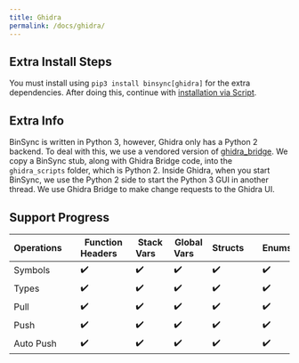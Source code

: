 ```yaml
---
title: Ghidra
permalink: /docs/ghidra/
---
```


## Extra Install Steps

You must install using `pip3 install binsync[ghidra]` for the extra dependencies.  After doing this, continue with [installation via Script](/docs/install/#installation-via-script).


## Extra Info
BinSync is written in Python 3, however, Ghidra only has a Python 2 backend. 
To deal with this, we use a vendored version of [ghidra_bridge](https://github.com/justfoxing/ghidra_bridge).
We copy a BinSync stub, along with Ghidra Bridge code, into the `ghidra_scripts` folder, which is Python 2. 
Inside Ghidra, when you start BinSync, we use the Python 2 side to start the Python 3 GUI in another thread. 
We use Ghidra Bridge to make change requests to the Ghidra UI.

## Support Progress

| Operations&nbsp;&nbsp;&nbsp;&nbsp; | Function Headers&nbsp;&nbsp;&nbsp;&nbsp; | Stack Vars&nbsp;&nbsp;&nbsp;&nbsp; | Global Vars&nbsp;&nbsp;&nbsp;&nbsp; | Structs&nbsp;&nbsp;&nbsp;&nbsp; | Enums&nbsp;&nbsp;&nbsp;&nbsp; | Comments&nbsp;&nbsp;&nbsp;&nbsp; |
|------------------------------------|------------------------------------------|------------------------------------|-------------------------------------|---------------------------------|-------------------------------|----------------------------------|
| Symbols   	                        | :heavy_check_mark: 	                     | :heavy_check_mark:    	            | :heavy_check_mark: 					            | :heavy_check_mark: 	 					      | :heavy_check_mark: 					      | :heavy_check_mark: 	             |
| Types     	                        | :heavy_check_mark: 	                     | :heavy_check_mark:    	            | :heavy_check_mark: 					            | :heavy_check_mark: 	 					      | :heavy_check_mark: 					      | :heavy_check_mark: 	             |
| Pull      	                        | :heavy_check_mark: 	                     | :heavy_check_mark:    	            | :heavy_check_mark:					             | :heavy_check_mark: 					        | :heavy_check_mark: 					      | :heavy_check_mark: 	             |
| Push      	                        | :heavy_check_mark: 					                 | :heavy_check_mark:						           | :heavy_check_mark:				              | :heavy_check_mark: 						       | :heavy_check_mark: 					      | :x: 					                        |
| Auto Push 	                        | :heavy_check_mark:                       | :heavy_check_mark:		               | :heavy_check_mark:					             | :heavy_check_mark:			           | :heavy_check_mark: 					      | :x: 					                        |
